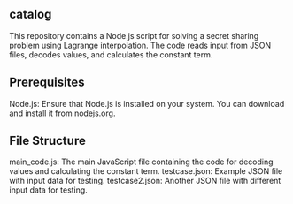 ## catalog
This repository contains a Node.js script for solving a secret sharing problem using Lagrange interpolation. The code reads input from JSON files, decodes values, and calculates the constant term.

## Prerequisites
Node.js: Ensure that Node.js is installed on your system. You can download and install it from nodejs.org.

## File Structure
main_code.js: The main JavaScript file containing the code for decoding values and calculating the constant term.
testcase.json: Example JSON file with input data for testing.
testcase2.json: Another JSON file with different input data for testing.
